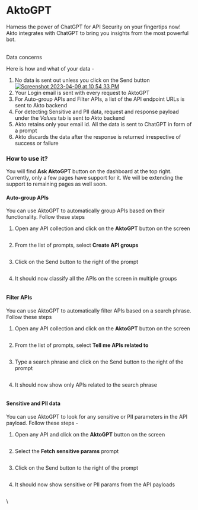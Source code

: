 # AktoGPT

Harness the power of ChatGPT for API Security on your fingertips now! Akto integrates with ChatGPT to bring you insights from the most powerful bot.

\
Data concerns

Here is how and what of your data -

1. No data is sent out unless you click on the Send button [![Screenshot 2023-04-09 at 10 54 33 PM](https://user-images.githubusercontent.com/91221068/230789406-c1e898ab-52e1-45b2-b3b8-d4810e6d78ae.png)](https://user-images.githubusercontent.com/91221068/230789406-c1e898ab-52e1-45b2-b3b8-d4810e6d78ae.png)
2. Your Login email is sent with every request to AktoGPT
3. For Auto-group APIs and Filter APIs, a list of the API endpoint URLs is sent to Akto backend
4. For detecting Sensitive and PII data, request and response payload under the _Values_ tab is sent to Akto backend
5. Akto retains only your email id. All the data is sent to ChatGPT in form of a prompt
6. Akto discards the data after the response is returned irrespective of success or failure

### How to use it?

You will find **Ask AktoGPT** button on the dashboard at the top right. Currently, only a few pages have support for it. We will be extending the support to remaining pages as well soon.

#### Auto-group APIs

You can use AktoGPT to automatically group APIs based on their functionality. Follow these steps

1.  Open any API collection and click on the **AktoGPT** button on the screen&#x20;

    <figure><img src="https://user-images.githubusercontent.com/91221068/230788491-239a8200-fb3b-4392-ad3f-2bb4dcd76bab.png" alt=""><figcaption></figcaption></figure>
2.  From the list of prompts, select **Create API groups**&#x20;

    <figure><img src="https://user-images.githubusercontent.com/91221068/230788500-ef8f768d-7c5d-4284-96c4-d0148dfd457f.png" alt=""><figcaption></figcaption></figure>
3.  Click on the Send button to the right of the prompt&#x20;

    <figure><img src="https://user-images.githubusercontent.com/91221068/230788506-2333edbc-2319-4f7a-a338-85d10d99cfdb.png" alt=""><figcaption></figcaption></figure>
4.  It should now classify all the APIs on the screen in multiple groups&#x20;

    <figure><img src="https://user-images.githubusercontent.com/91221068/230788537-8f50238f-1d42-46e0-b6a2-782201495ae0.png" alt=""><figcaption></figcaption></figure>

#### Filter APIs

You can use AktoGPT to automatically filter APIs based on a search phrase. Follow these steps

1.  Open any API collection and click on the **AktoGPT** button on the screen&#x20;

    <figure><img src="https://user-images.githubusercontent.com/91221068/230788491-239a8200-fb3b-4392-ad3f-2bb4dcd76bab.png" alt=""><figcaption></figcaption></figure>
2.  From the list of prompts, select **Tell me APIs related to**&#x20;

    <figure><img src="https://user-images.githubusercontent.com/91221068/230788923-a947dbb5-b758-47df-898b-9eb117c86ae3.png" alt=""><figcaption></figcaption></figure>
3.  Type a search phrase and click on the Send button to the right of the prompt&#x20;

    <figure><img src="https://user-images.githubusercontent.com/91221068/230788833-00aa65e2-2d4a-4124-bad0-0643c65ceb3d.png" alt=""><figcaption></figcaption></figure>
4.  It should now show only APIs related to the search phrase&#x20;

    <figure><img src="https://user-images.githubusercontent.com/91221068/230788838-577f53fa-aa04-41a1-a5d8-c09116139bd4.png" alt=""><figcaption></figcaption></figure>

#### Sensitive and PII data

You can use AktoGPT to look for any sensitive or PII parameters in the API payload. Follow these steps -

1.  Open any API and click on the **AktoGPT** button on the screen

    <figure><img src="https://user-images.githubusercontent.com/91221068/230789179-8f0ef41b-d653-4fcf-8d52-016fdec2c71b.png" alt=""><figcaption></figcaption></figure>
2.  Select the **Fetch sensitive params** prompt

    <figure><img src="https://user-images.githubusercontent.com/91221068/230789205-5861ce8c-d5e0-4a97-970a-2a3b778eac5a.png" alt=""><figcaption></figcaption></figure>
3.  Click on the Send button to the right of the prompt

    <figure><img src="https://user-images.githubusercontent.com/91221068/230789215-567e4a5b-52b9-4b07-85b6-196713b0de50.png" alt=""><figcaption></figcaption></figure>
4.  It should now show sensitive or PII params from the API payloads

    <figure><img src="https://user-images.githubusercontent.com/91221068/230789223-b5505cdb-1583-484e-aa93-00d4481ae302.png" alt=""><figcaption></figcaption></figure>

\
